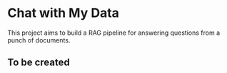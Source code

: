 # Chat with My Data
This project aims to build a RAG pipeline for answering questions from a punch of documents.

## To be created